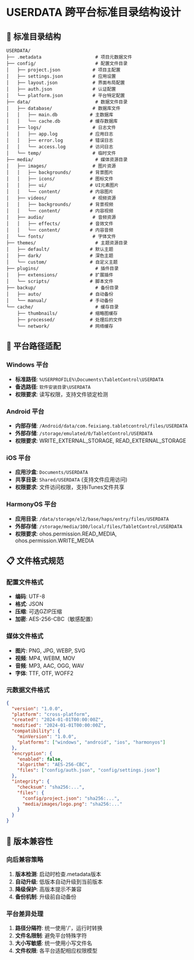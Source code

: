 # USERDATA 跨平台标准目录结构设计

## 📁 标准目录结构

```
USERDATA/
├── .metadata                    # 项目元数据文件
├── config/                      # 配置文件目录
│   ├── project.json            # 项目主配置
│   ├── settings.json           # 应用设置
│   ├── layout.json             # 界面布局配置
│   ├── auth.json               # 认证配置
│   └── platform.json           # 平台特定配置
├── data/                        # 数据文件目录
│   ├── database/               # 数据库文件
│   │   ├── main.db            # 主数据库
│   │   └── cache.db           # 缓存数据库
│   ├── logs/                   # 日志文件
│   │   ├── app.log            # 应用日志
│   │   ├── error.log          # 错误日志
│   │   └── access.log         # 访问日志
│   └── temp/                   # 临时文件
├── media/                       # 媒体资源目录
│   ├── images/                 # 图片资源
│   │   ├── backgrounds/       # 背景图片
│   │   ├── icons/             # 图标文件
│   │   ├── ui/                # UI元素图片
│   │   └── content/           # 内容图片
│   ├── videos/                 # 视频资源
│   │   ├── backgrounds/       # 背景视频
│   │   └── content/           # 内容视频
│   ├── audio/                  # 音频资源
│   │   ├── effects/           # 音效文件
│   │   └── content/           # 内容音频
│   └── fonts/                  # 字体文件
├── themes/                      # 主题资源目录
│   ├── default/               # 默认主题
│   ├── dark/                  # 深色主题
│   └── custom/                # 自定义主题
├── plugins/                     # 插件目录
│   ├── extensions/            # 扩展插件
│   └── scripts/               # 脚本文件
├── backup/                      # 备份目录
│   ├── auto/                  # 自动备份
│   └── manual/                # 手动备份
└── cache/                       # 缓存目录
    ├── thumbnails/            # 缩略图缓存
    ├── processed/             # 处理后的文件
    └── network/               # 网络缓存
```

## 🔧 平台路径适配

### Windows 平台
- **标准路径**: `%USERPROFILE%\Documents\TabletControl\USERDATA`
- **备选路径**: `软件安装目录\USERDATA`
- **权限要求**: 读写权限，支持文件锁定检测

### Android 平台
- **内部存储**: `/Android/data/com.feixiang.tabletcontrol/files/USERDATA`
- **外部存储**: `/storage/emulated/0/TabletControl/USERDATA`
- **权限要求**: WRITE_EXTERNAL_STORAGE, READ_EXTERNAL_STORAGE

### iOS 平台
- **应用沙盒**: `Documents/USERDATA`
- **共享目录**: `Shared/USERDATA` (支持文件应用访问)
- **权限要求**: 文件访问权限，支持iTunes文件共享

### HarmonyOS 平台
- **应用目录**: `/data/storage/el2/base/haps/entry/files/USERDATA`
- **外部存储**: `/storage/media/100/local/files/TabletControl/USERDATA`
- **权限要求**: ohos.permission.READ_MEDIA, ohos.permission.WRITE_MEDIA

## 📋 文件格式规范

### 配置文件格式
- **编码**: UTF-8
- **格式**: JSON
- **压缩**: 可选GZIP压缩
- **加密**: AES-256-CBC（敏感配置）

### 媒体文件格式
- **图片**: PNG, JPG, WEBP, SVG
- **视频**: MP4, WEBM, MOV
- **音频**: MP3, AAC, OGG, WAV
- **字体**: TTF, OTF, WOFF2

### 元数据文件格式
```json
{
  "version": "1.0.0",
  "platform": "cross-platform",
  "created": "2024-01-01T00:00:00Z",
  "modified": "2024-01-01T00:00:00Z",
  "compatibility": {
    "minVersion": "1.0.0",
    "platforms": ["windows", "android", "ios", "harmonyos"]
  },
  "encryption": {
    "enabled": false,
    "algorithm": "AES-256-CBC",
    "files": ["config/auth.json", "config/settings.json"]
  },
  "integrity": {
    "checksum": "sha256:...",
    "files": {
      "config/project.json": "sha256:...",
      "media/images/logo.png": "sha256:..."
    }
  }
}
```

## 🔄 版本兼容性

### 向后兼容策略
1. **版本检测**: 启动时检查.metadata版本
2. **自动升级**: 低版本自动升级到当前版本
3. **降级保护**: 高版本提示不兼容
4. **备份机制**: 升级前自动备份

### 平台差异处理
1. **路径分隔符**: 统一使用'/'，运行时转换
2. **文件名限制**: 避免平台特殊字符
3. **大小写敏感**: 统一使用小写文件名
4. **文件权限**: 各平台适配相应权限模型
